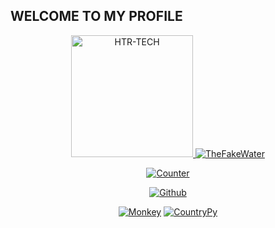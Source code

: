 ## WELCOME TO MY PROFILE
<p align="center"><a href="https://github.com/TheFakeWater"><img src="https://avatars.githubusercontent.com/u/43514781?s=400&u=6dc517df2f007b0d1699ffc341507e6684741551&v=4" height='195' alt="HTR-TECH">
<a href="https://github.com/TheFakeWater"><img title="TheFakeWater" src="https://github-readme-stats.vercel.app/api?username=TheFakeWater&show_icons=true&include_all_commits=true&theme=chartreuse-dark&cache_seconds=3200"></a>
</p>

<p align="center">
<a href="https://github.com/TheFakeWater"><img title="Counter" src="https://komarev.com/ghpvc/?username=TheFakeWater&color=blueviolet&style=flat-square"></a>
</p>

<p align="center">
<a href="https://github.com/TheFakeWater"><img title="Github" src="https://img.shields.io/badge/Github-TheFakeWater-blue?style=for-the-badge&logo=github"></a>
</p>

<p align="center">
<a href="https://github.com/TheFakeWater/Monkey"><img title="Monkey" src="https://github-readme-stats.vercel.app/api/pin/?username=TheFakeWater&repo=Monkey&theme=dark"></a>
<a href="https://github.com/TheFakeWater/VideoToAsciiPlayer"><img title="CountryPy" src="https://github-readme-stats.vercel.app/api/pin/?username=TheFakeWater&repo=VideoToAsciiPlayer&theme=dark"></a>
</p>
